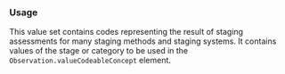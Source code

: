 ### Usage

This value set contains codes representing the result of staging assessments for many staging methods and staging systems. It contains values of the stage or category to be used in the `Observation.valueCodeableConcept` element.